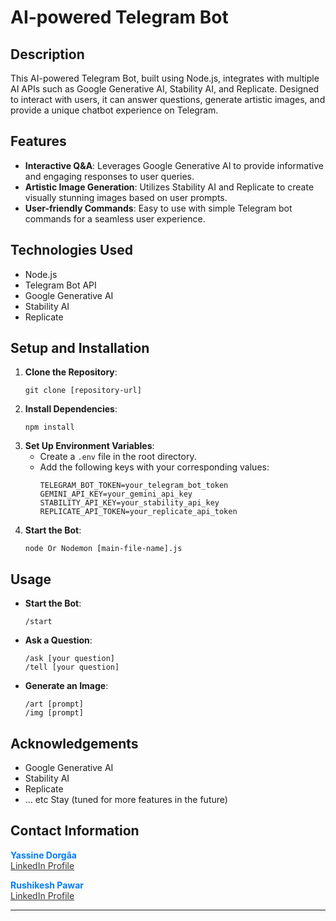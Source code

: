 # AI-powered Telegram Bot

## Description
This AI-powered Telegram Bot, built using Node.js, integrates with multiple AI APIs such as Google Generative AI, Stability AI, and Replicate. Designed to interact with users, it can answer questions, generate artistic images, and provide a unique chatbot experience on Telegram.

## Features
- **Interactive Q&A**: Leverages Google Generative AI to provide informative and engaging responses to user queries.
- **Artistic Image Generation**: Utilizes Stability AI and Replicate to create visually stunning images based on user prompts.
- **User-friendly Commands**: Easy to use with simple Telegram bot commands for a seamless user experience.

## Technologies Used
- Node.js
- Telegram Bot API
- Google Generative AI
- Stability AI
- Replicate

## Setup and Installation
1. **Clone the Repository**:
   ```
   git clone [repository-url]
   ```
2. **Install Dependencies**:
   ```
   npm install
   ```
3. **Set Up Environment Variables**:
   - Create a `.env` file in the root directory.
   - Add the following keys with your corresponding values:
     ```
     TELEGRAM_BOT_TOKEN=your_telegram_bot_token
     GEMINI_API_KEY=your_gemini_api_key
     STABILITY_API_KEY=your_stability_api_key
     REPLICATE_API_TOKEN=your_replicate_api_token
     ```
4. **Start the Bot**:
   ```
   node Or Nodemon [main-file-name].js
   ```

## Usage
- **Start the Bot**:
  ```
  /start
  ```
- **Ask a Question**:
  ```
  /ask [your question]
  /tell [your question]
  ```
- **Generate an Image**:
  ```
  /art [prompt]
  /img [prompt]
  ```
## Acknowledgements
- Google Generative AI
- Stability AI
- Replicate
- ... etc Stay (tuned for more features in the future)

## Contact Information
<p>
  <strong style="color: #007bff;">Yassine Dorgâa</strong><br>
  <a href="https://www.linkedin.com/in/yassinedorgaa/" style="color: #333;">LinkedIn Profile</a>
</p>

<p>
  <strong style="color: #007bff;">Rushikesh Pawar</strong><br>
  <a href="https://www.linkedin.com/in/devrex/" style="color: #333;">LinkedIn Profile</a>
</p>

---
